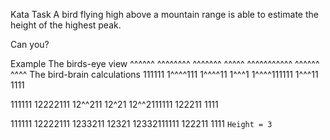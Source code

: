 Kata Task
A bird flying high above a mountain range is able to estimate the height of the highest peak.

Can you?

Example
The birds-eye view
^^^^^^
 ^^^^^^^^
  ^^^^^^^
  ^^^^^
  ^^^^^^^^^^^
  ^^^^^^
  ^^^^
The bird-brain calculations
111111
 1^^^^111
  1^^^^11
  1^^^1
  1^^^^111111
  1^^^11
  1111

111111
 12222111
  12^^211
  12^21
  12^^2111111
  122211
  1111

111111
 12222111
  1233211
  12321
  12332111111
  122211
  1111
`Height = 3`
